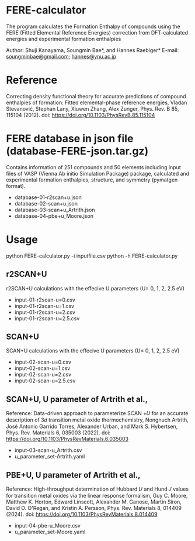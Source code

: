 # FERE-calculator
The program calculates the Formation Enthalpy of compounds using the FERE (Fitted Elemental Reference Energies) correction from DFT-calculated energies and experimental formation enthalpies

Author: Shuji Kanayama, Soungmin Bae*, and Hannes Raebiger*
E-mail: soungminbae@gmail.com; hannes@ynu.ac.jp

# Reference
Correcting density functional theory for accurate predictions of compound enthalpies of formation: Fitted elemental-phase reference energies, Vladan Stevanović, Stephan Lany, Xiuwen Zhang, Alex Zunger, Phys. Rev. B 85, 115104 (2012).
doi: https://doi.org/10.1103/PhysRevB.85.115104

# FERE database in json file (database-FERE-json.tar.gz)
Contains information of 251 compounds and 50 elements including input files of VASP (Vienna Ab initio Simulation Package) package, calculated and experimental formation enthalpies, structure, and symmetry (pymatgen format).
- database-01-r2scan+u.json
- database-02-scan+u.json
- database-03-scan+u_Artrith.json
- database-04-pbe+u_Moore.json

# Usage
python FERE-calculator.py -i inputfile.csv
python -h FERE-calculator.py

## r2SCAN+U
r2SCAN+U calculations with the effecive U parameters (U= 0, 1, 2, 2.5 eV)
- input-01-r2scan-u=0.csv
- input-01-r2scan-u=1.csv
- input-01-r2scan-u=2.csv
- input-01-r2scan-u=2.5.csv

## SCAN+U
SCAN+U calculations with the effecive U parameters (U= 0, 1, 2, 2.5 eV)
- input-02-scan-u=0.csv
- input-02-scan-u=1.csv
- input-02-scan-u=2.csv
- input-02-scan-u=2.5.csv

## SCAN+U, U parameter of Artrith et al.,
Reference: Data-driven approach to parameterize SCAN +𝑈 for an accurate description of 3⁢𝑑 transition metal oxide thermochemistry, Nongnuch Artrith, José Antonio Garrido Torres, Alexander Urban, and Mark S. Hybertsen, Phys. Rev. Materials 6, 035003 (2022).
doi: https://doi.org/10.1103/PhysRevMaterials.6.035003
- input-03-scan-u_Artrith.csv
- u_parameter_set-Artrith.yaml

## PBE+U, U parameter of Artrith et al.,
Reference: High-throughput determination of Hubbard 𝑈 and Hund 𝐽 values for transition metal oxides via the linear response formalism, Guy C. Moore, Matthew K. Horton, Edward Linscott, Alexander M. Ganose, Martin Siron, David D. O'Regan, and Kristin A. Persson, Phys. Rev. Materials 8, 014409 (2024).
doi: https://doi.org/10.1103/PhysRevMaterials.8.014409
- input-04-pbe-u_Moore.csv
- u_parameter_set-Moore.yaml


